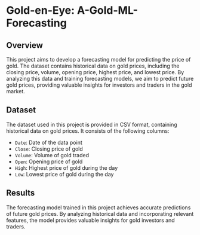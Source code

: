# Gold-en-Eye: A-Gold-ML-Forecasting

## Overview
This project aims to develop a forecasting model for predicting the price of gold. The dataset contains historical data on gold prices, including the closing price, volume, opening price, highest price, and lowest price. By analyzing this data and training forecasting models, we aim to predict future gold prices, providing valuable insights for investors and traders in the gold market.

## Dataset
The dataset used in this project is provided in CSV format, containing historical data on gold prices. It consists of the following columns:
- `Date`: Date of the data point
- `Close`: Closing price of gold
- `Volume`: Volume of gold traded
- `Open`: Opening price of gold
- `High`: Highest price of gold during the day
- `Low`: Lowest price of gold during the day

## Results
The forecasting model trained in this project achieves accurate predictions of future gold prices. By analyzing historical data and incorporating relevant features, the model provides valuable insights for gold investors and traders.
